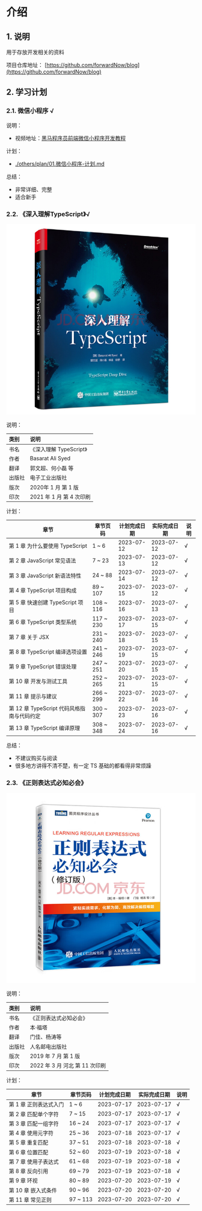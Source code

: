 # 介绍

## 1. 说明

用于存放开发相关的资料

项目仓库地址： [https://github.com/forwardNow/blog](https://github.com/forwardNow/blog)

## 2. 学习计划

### 2.1. 微信小程序 √

说明：

* 视频地址：[黑马程序员前端微信小程序开发教程](https://www.bilibili.com/video/BV1834y1676P)

计划：

* [./others/plan/01.微信小程序-计划.md](./others/plan/01.微信小程序-计划.md)

总结：

* 非常详细、完整
* 适合新手

### 2.2. 《深入理解TypeScript》√

![./others/images/01-book-ts.jpg](./others/images/01-book-ts.jpg)

说明：

| 类别 | 说明 |
| :- | :- |
| 书名 | 《深入理解 TypeScript》 |
| 作者 | Basarat Ali Syed |
| 翻译 | 郭文超、何小磊 等 |
| 出版社 | 电子工业出版社 |
| 版次 | 2020年 1 月 第 1 版 |
| 印次 | 2021 年 1 月 第 4 次印刷 |


计划：

| 章节 | 章节页码 | 计划完成日期 | 实际完成日期 | 说明 |
| ---- | -------- | --------- | ----------- | ---- |
| 第 1 章 为什么要使用 TypeScript | 1 ~ 6 | 2023-07-12 | 2023-07-12 | √ | 
| 第 2 章 JavaScript 常见语法 | 7 ~ 23 | 2023-07-13 | <span class="text-success">2023-07-12</span>  |  √  |
| 第 3 章 JavaScript 新语法特性 | 24 ~ 88 | 2023-07-14 | <span class="text-success">2023-07-12</span>  |  √  |
| 第 4 章 TypeScript 项目构成 | 89 ~ 107 | 2023-07-15 | <span class="text-success">2023-07-12</span>  |  √  |
| 第 5 章 快速创建 TypeScript 项目 | 108 ~ 116 | 2023-07-16 | <span class="text-success">2023-07-13</span>  |  √  |
| 第 6 章 TypeScript 类型系统 | 117 ~ 230 | 2023-07-17 | <span class="text-success">2023-07-15</span>  |  √  |
| 第 7 章 关于 JSX | 231 ~ 240 | 2023-07-18 | <span class="text-success">2023-07-15</span>  |  √  |
| 第 8 章 TypeScript 编译选项设置 | 241 ~ 246 | 2023-07-19 | <span class="text-success">2023-07-15</span>  |  √  |
| 第 9 章 TypeScript 错误处理 | 247 ~ 251 | 2023-07-20 | <span class="text-success">2023-07-15</span>  |  √  |
| 第 10 章 开发与测试工具 | 252 ~ 265 | 2023-07-21 | <span class="text-success">2023-07-15</span>  |  √  |
| 第 11 章 提示与建议 | 266 ~ 299 | 2023-07-22 | <span class="text-success">2023-07-16</span>  |  √  |
| 第 12 章 TypeScript 代码风格指南与代码约定 | 300 ~ 307 | 2023-07-23 | <span class="text-success">2023-07-16</span>  |  √  |
| 第 13 章 TypeScript 编译原理 | 308 ~ 348 | 2023-07-24 | <span class="text-success">2023-07-16</span>  |  √  |

总结：

* 不建议购买与阅读
* 很多地方讲得不清不楚，有一定 TS 基础的都看得非常烦躁

### 2.3. 《正则表达式必知必会》

![./others/images/02-book-regex.jpg](./others/images/02-book-regex.jpg)

说明：

| 类别 | 说明 |
| :- | :- |
| 书名 | 《正则表达式必知必会》 |
| 作者 | 本·福塔 |
| 翻译 | 门佳、杨涛等 |
| 出版社 | 人名邮电出版社 |
| 版次 | 2019 年 7 月 第 1 版 |
| 印次 | 2022 年 3 月 河北 第 11 次印刷 |

计划：

| 章节 | 章节页码 | 计划完成日期 | 实际完成日期 | 说明 |
| ---- | -------- | --------- | ----------- | ---- |
| 第 1 章 正则表达式入门 | 1 ~ 6 | 2023-07-17 | 2023-07-17 | √ | 
| 第 2 章 匹配单个字符 | 7 ~ 15 | 2023-07-17 | 2023-07-17 | √ | 
| 第 3 章 匹配一组字符 | 16 ~ 24 | 2023-07-17 | 2023-07-17 | √ | 
| 第 4 章 使用元字符 | 25 ~ 36 | 2023-07-18 | <span class="text-success">2023-07-17</span>  |  √  |
| 第 5 章 重复匹配 | 37 ~ 51 | 2023-07-18 | 2023-07-18 | √ | 
| 第 6 章 位置匹配 | 52 ~ 60 | 2023-07-19 | <span class="text-success">2023-07-18</span>  |  √  |
| 第 7 章 使用子表达式 | 61 ~ 68 | 2023-07-19 | <span class="text-success">2023-07-18</span>  |  √  |
| 第 8 章 反向引用 | 69 ~ 79 | 2023-07-19 | <span class="text-success">2023-07-18</span>  |  √  |
| 第 9 章 环视 | 80 ~ 89 | 2023-07-20 | <span class="text-success">2023-07-19</span>  |  √  |
| 第 10 章 嵌入式条件 | 90 ~ 96 | 2023-07-20 | <span class="text-success">2023-07-20</span>  |  √  |
| 第 11 章 常见正则 | 97 ~ 113 | 2023-07-20 | <span class="text-success">2023-07-20</span>  |  √  |